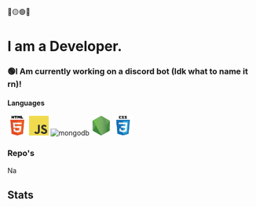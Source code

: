 🔴🟡🟢🔵
# I am a Developer.
### 🟢I Am currently working on a discord bot (Idk what to name it rn)!
#### Languages

<img src="https://raw.githubusercontent.com/github/explore/80688e429a7d4ef2fca1e82350fe8e3517d3494d/topics/html/html.png" alt="html5" width="40" height="40"/> <img src="https://raw.githubusercontent.com/github/explore/80688e429a7d4ef2fca1e82350fe8e3517d3494d/topics/javascript/javascript.png" alt="javascript" width="40" height="40"/> <img src="https://dwglogo.com/wp-content/uploads/2017/12/MongoDB_logo_01.png" alt="mongodb" width="40" height="40"/> <img src="https://raw.githubusercontent.com/github/explore/80688e429a7d4ef2fca1e82350fe8e3517d3494d/topics/nodejs/nodejs.png" alt="nodejs" width="40" height="40"/> <img
src="https://raw.githubusercontent.com/github/explore/80688e429a7d4ef2fca1e82350fe8e3517d3494d/topics/css/css.png" alt="css" width="40" height="40"/>

### Repo's 
Na
## Stats
<div class="github-card" data-github="Darkfire126" data-width="400" data-height="" data-theme="default"></div>
<script src="//cdn.jsdelivr.net/github-cards/latest/widget.js"></script>

